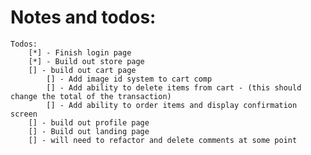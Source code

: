 # Notes and todos:
    Todos:
        [*] - Finish login page
        [*] - Build out store page
        [] - build out cart page
            [] - Add image id system to cart comp
            [] - Add ability to delete items from cart - (this should change the total of the transaction)
            [] - Add ability to order items and display confirmation screen
        [] - build out profile page
        [] - Build out landing page
        [] - will need to refactor and delete comments at some point